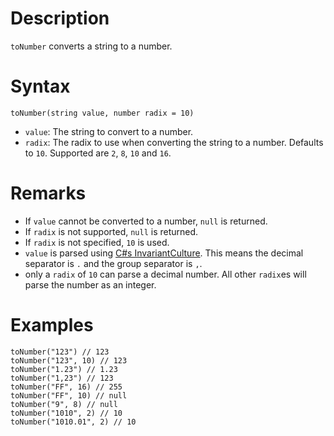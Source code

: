 # Description

`toNumber` converts a string to a number.

# Syntax

```step
toNumber(string value, number radix = 10)
```

- `value`: The string to convert to a number.
- `radix`: The radix to use when converting the string to a number. Defaults to `10`. Supported are `2`, `8`, `10` and `16`.

# Remarks

- If `value` cannot be converted to a number, `null` is returned.
- If `radix` is not supported, `null` is returned.
- If `radix` is not specified, `10` is used.
- `value` is parsed using [C#s InvariantCulture](https://learn.microsoft.com/en-us/dotnet/api/system.globalization.cultureinfo.invariantculture?view=net-7.0). This means the decimal separator is `.` and the group separator is `,`.
- only a `radix` of `10` can parse a decimal number. All other `radix`es will parse the number as an integer.

# Examples

```step
toNumber("123") // 123
toNumber("123", 10) // 123
toNumber("1.23") // 1.23
toNumber("1,23") // 123
toNumber("FF", 16) // 255
toNumber("FF", 10) // null
toNumber("9", 8) // null
toNumber("1010", 2) // 10
toNumber("1010.01", 2) // 10
```
